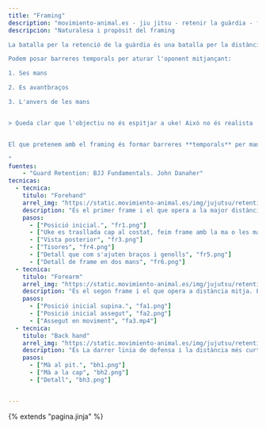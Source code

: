 ```yaml
---
title: "Framing"
description: "movimiento-animal.es - jiu jitsu - retenir la guàrdia - framing"
descripcion: "Naturalesa i propòsit del framing

La batalla per la retenció de la guàrdia és una batalla per la distància. Una vegada uke ens ha passat les cames, el que vol és tancar la distància amb tori. 

Podem posar barreres temporals per aturar l'oponent mitjançant:

1. Ses mans

2. Es avantbraços

3. L'anvers de les mans


> Queda clar que l'objectiu no és espitjar a uke! Això no és realista


El que pretenem amb el framing és formar barreres **temporals** per mantenir la distància mentre recuperam la guàrica p.e. amb fuga de cadera o tisores

"
fuentes:
    - "Guard Retention: BJJ Fundamentals. John Danaher"
tecnicas: 
  - tecnica:
    titulo: "Forehand"
    arrel_img: "https://static.movimiento-animal.es/img/jujutsu/retention/frames/"
    description: "És el primer frame i el que opera a la major distància. Notar que la màxima força es fa quan el colçe i el genoll estan junts." 
    pasos:
      - ["Posició inicial.", "fr1.png"]
      - ["Uke es trasllada cap al costat, feim frame amb la ma o les mans", "fr2.png"]
      - ["Vista posterior", "fr3.png"]
      - ["Tisores", "fr4.png"]
      - ["Detall que com s'ajuten braços i genolls", "fr5.png"]
      - ["Detall de frame en dos mans", "fr6.png"]
  - tecnica:
    titulo: "Forearm"
    arrel_img: "https://static.movimiento-animal.es/img/jujutsu/retention/frames/"
    description: "És el segon frame i el que opera a distància mitja. És el frame més fort." 
    pasos:
      - ["Posició inicial supina.", "fa1.png"]
      - ["Posició inicial assegut", "fa2.png"]
      - ["Assegut en moviment", "fa3.mp4"]
  - tecnica:
    titulo: "Back hand"
    arrel_img: "https://static.movimiento-animal.es/img/jujutsu/retention/frames/"
    description: "És La darrer linia de defensa i la distància més curta ja que la mà queda entre els dos pits. Mai donam gratuitament ni el pit ni el cap. Mai!" 
    pasos:
      - ["Mà al pit.", "bh1.png"]
      - ["Mà a la cap", "bh2.png"]
      - ["Detall", "bh3.png"]


---
```

{% extends  "pagina.jinja" %}